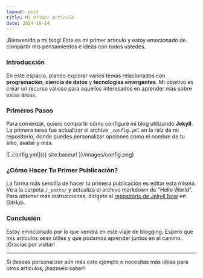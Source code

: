 ```yaml
---
layout: post
title: Mi Primer Artículo
date: 2024-10-14
---
```


¡Bienvenido a mi blog! Este es mi primer artículo y estoy emocionado de compartir mis pensamientos e ideas con todos ustedes.

### Introducción

En este espacio, planeo explorar varios temas relacionados con **programación**, **ciencia de datos** y **tecnologías emergentes**. Mi objetivo es crear un recurso valioso para aquellos interesados en aprender más sobre estas áreas.

### Primeros Pasos

Para comenzar, quiero compartir cómo configuré mi blog utilizando **Jekyll**. La primera tarea fue actualizar el archivo `_config.yml` en la raíz de mi repositorio, donde puedes personalizar opciones como el nombre de tu sitio, avatar y más.

![_config.yml]({{ site.baseurl }}/images/config.png)

### ¿Cómo Hacer Tu Primer Publicación?

La forma más sencilla de hacer tu primera publicación es editar esta misma. Ve a la carpeta `/_posts/` y actualiza el archivo markdown de "Hello World". Para obtener más instrucciones, dirígete al [repositorio de Jekyll Now](https://github.com/barryclark/jekyll-now) en GitHub.

### Conclusión

Estoy emocionado por lo que vendrá en este viaje de blogging. Espero que mis artículos sean útiles y que podamos aprender juntos en el camino. ¡Gracias por visitar!

---

Si deseas personalizar aún más este ejemplo o necesitas más ideas para otros artículos, ¡hazmelo saber!
